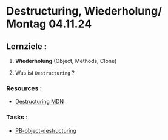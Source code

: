 # Destructuring, Wiederholung/ Montag 04.11.24

## Lernziele :

1. **Wiederholung** (Object, Methods, Clone)

2. Was ist `Destructuring` ?

### Resources :

- [Destructuring MDN](https://developer.mozilla.org/en-US/docs/Web/JavaScript/Reference/Operators/Destructuring_assignment)

### Tasks :

- [PB-object-destructuring](https://classroom.github.com/a/NwqWsiyV)
